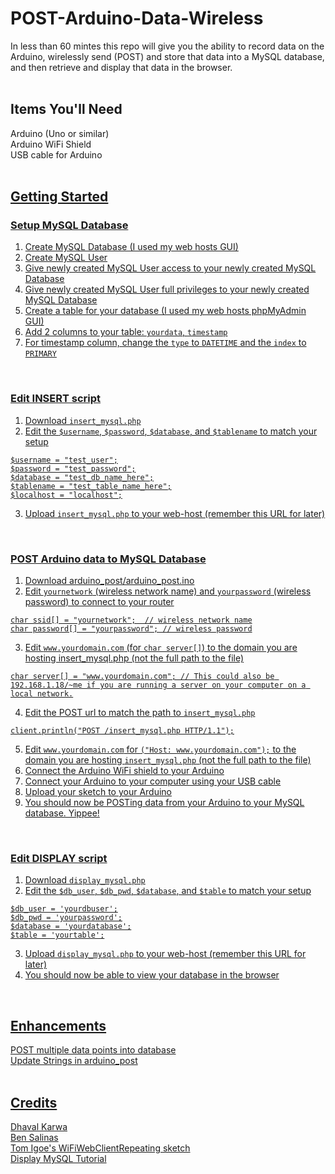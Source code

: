 POST-Arduino-Data-Wireless
=================

In less than 60 mintes this repo will give you the ability to record data on the Arduino, wirelessly send (POST) and store that data into a MySQL database, and then retrieve and display that data in the browser.<br />
<br />

Items You'll Need
-------------
Arduino (Uno or similar)<br />
Arduino WiFi Shield<br />
USB cable for Arduino<br />
<a href="https://github.com/ericbenwa/POST-Arduino-Data/archive/master.zip"><br />


Getting Started
-------------

### Setup MySQL Database<br />
1. Create MySQL Database (I used my web hosts GUI)<br />
2. Create MySQL User<br />
3. Give newly created MySQL User access to your newly created MySQL Database<br />
4. Give newly created MySQL User full privileges to your newly created MySQL Database<br />
5. Create a table for your database (I used my web hosts phpMyAdmin GUI)<br />
6. Add 2 columns to your table: `yourdata`, `timestamp`<br />
7. For timestamp column, change the `type` to `DATETIME` and the `index` to `PRIMARY`<br />
<br />

### Edit INSERT script<br />
1. Download `insert_mysql.php`<br />
2. Edit the `$username`, `$password`, `$database`, and `$tablename` to match your setup<br />
```
$username = "test_user";
$password = "test_password";
$database = "test_db_name_here";
$tablename = "test_table_name_here";
$localhost = "localhost";
```
3. Upload `insert_mysql.php` to your web-host (remember this URL for later)<br />
<br />

### POST Arduino data to MySQL Database<br />
1. Download arduino_post/arduino_post.ino<br />
2. Edit `yournetwork` (wireless network name) and `yourpassword` (wireless password) to connect to your router<br />
```
char ssid[] = "yournetwork";  // wireless network name
char password[] = "yourpassword"; // wireless password
```
3. Edit `www.yourdomain.com` (for `char server[]`) to the domain you are hosting insert_mysql.php (not the full path to the file)<br />
```
char server[] = "www.yourdomain.com"; // This could also be 192.168.1.18/~me if you are running a server on your computer on a local network.
```
4. Edit the POST url to match the path to `insert_mysql.php`<br />
```
client.println("POST /insert_mysql.php HTTP/1.1");
```
5. Edit `www.yourdomain.com` for `("Host: www.yourdomain.com");` to the domain you are hosting `insert_mysql.php` (not the full path to the file) 
6. Connect the Arduino WiFi shield to your Arduino<br />
7. Connect your Arduino to your computer using your USB cable<br />
8. Upload your sketch to your Arduino<br />
9. You should now be POSTing data from your Arduino to your MySQL database. Yippee!<br />
<br />

### Edit DISPLAY script<br />
1. Download `display_mysql.php`<br />
2. Edit the `$db_user`, `$db_pwd`, `$database`, and `$table` to match your setup<br />
```
$db_user = 'yourdbuser';
$db_pwd = 'yourpassword';
$database = 'yourdatabase';
$table = 'yourtable';
```
3. Upload `display_mysql.php` to your web-host (remember this URL for later)<br />
4. You should now be able to view your database in the browser<br />
<br />

Enhancements
-------------
POST multiple data points into database<br />
Update Strings in arduino_post<br />
<br />


Credits
-------------

<a href="https://github.com/dk4invo">Dhaval Karwa</a><br />
<a href="https://github.com/bsalinas">Ben Salinas</a><br />
<a href="http://arduino.cc/en/Tutorial/WiFiWebClientRepeating">Tom Igoe's WiFiWebClientRepeating sketch</a><br />
<a href="http://www.anyexample.com/programming/php/php_mysql_example__display_table_as_html.xml">Display MySQL Tutorial</a>
